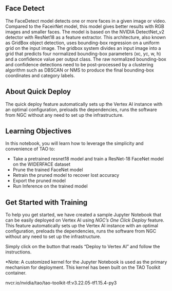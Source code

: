 ## Face Detect
The FaceDetect model detects one or more faces in a given image or video. Compared to the FaceirNet model, this model gives better results with RGB images and smaller faces.
The model is based on the NVIDIA DetectNet_v2 detector with ResNet18 as a feature extractor. This architecture, also known as GridBox object detection, uses bounding-box regression on a uniform grid on the input image. The gridbox system divides an input image into a grid that predicts four normalized bounding-box parameters (xc, yc, w, h) and a confidence value per output class. The raw normalized bounding-box and confidence detections need to be post-processed by a clustering algorithm such as DBSCAN or NMS to produce the final bounding-box coordinates and category labels.

## About Quick Deploy
The quick deploy feature automatically sets up the Vertex AI instance with an optimal configuration, preloads the dependencies, runs the software from NGC without any need to set up the infrastructure.


## Learning Objectives
In this notebook, you will learn how to leverage the simplicity and convenience of TAO to:

* Take a pretrained resnet18 model and train a ResNet-18 FaceNet model on the WIDERFACE dataset
* Prune the trained FaceNet model
* Retrain the pruned model to recover lost accuracy
* Export the pruned model
* Run Inference on the trained model


## Get Started with Training
To help you get started, we have created a sample Jupyter Notebook that can be easily deployed on Vertex AI using *NGC’s One Click Deploy* feature. This feature automatically sets up the Vertex AI instance with an optimal configuration, preloads the dependencies, runs the software from NGC without any need to set up the infrastructure. 

Simply click on the button that reads “Deploy to Vertex AI” and follow the instructions. 

*Note: A customized kernel for the Jupyter Notebook is used as the primary mechanism for deployment. This kernel has been built on the TAO Toolkit container.

nvcr.io/nvidia/tao/tao-toolkit-tf:v3.22.05-tf1.15.4-py3



